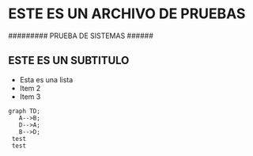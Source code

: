 # ESTE ES UN ARCHIVO DE PRUEBAS

######### PRUEBA DE SISTEMAS ######

## ESTE ES UN SUBTITULO
 - Esta es una lista
 - Item 2
 - Item 3

 ```mermaid
 graph TD;
    A-->B;
    D-->A;
    B-->D;
  test
  test
```

